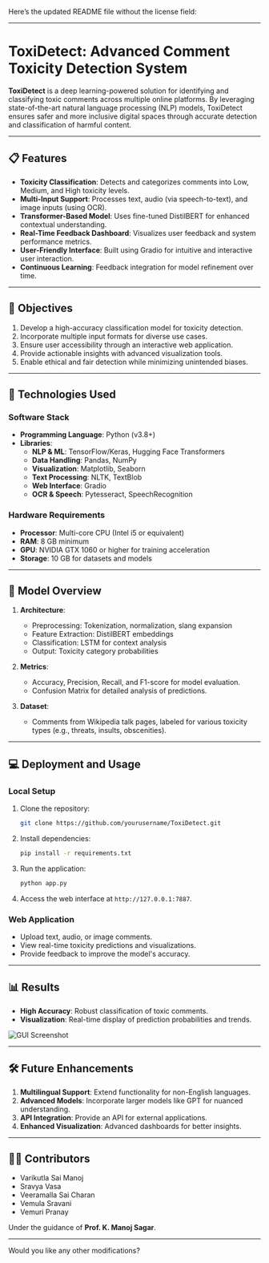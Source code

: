Here’s the updated README file without the license field:

---

# ToxiDetect: Advanced Comment Toxicity Detection System

**ToxiDetect** is a deep learning-powered solution for identifying and classifying toxic comments across multiple online platforms. By leveraging state-of-the-art natural language processing (NLP) models, ToxiDetect ensures safer and more inclusive digital spaces through accurate detection and classification of harmful content.

---

## 📋 Features

- **Toxicity Classification**: Detects and categorizes comments into Low, Medium, and High toxicity levels.
- **Multi-Input Support**: Processes text, audio (via speech-to-text), and image inputs (using OCR).
- **Transformer-Based Model**: Uses fine-tuned DistilBERT for enhanced contextual understanding.
- **Real-Time Feedback Dashboard**: Visualizes user feedback and system performance metrics.
- **User-Friendly Interface**: Built using Gradio for intuitive and interactive user interaction.
- **Continuous Learning**: Feedback integration for model refinement over time.

---

## 🎯 Objectives

1. Develop a high-accuracy classification model for toxicity detection.
2. Incorporate multiple input formats for diverse use cases.
3. Ensure user accessibility through an interactive web application.
4. Provide actionable insights with advanced visualization tools.
5. Enable ethical and fair detection while minimizing unintended biases.

---

## 🚀 Technologies Used

### **Software Stack**
- **Programming Language**: Python (v3.8+)
- **Libraries**:
  - **NLP & ML**: TensorFlow/Keras, Hugging Face Transformers
  - **Data Handling**: Pandas, NumPy
  - **Visualization**: Matplotlib, Seaborn
  - **Text Processing**: NLTK, TextBlob
  - **Web Interface**: Gradio
  - **OCR & Speech**: Pytesseract, SpeechRecognition

### **Hardware Requirements**
- **Processor**: Multi-core CPU (Intel i5 or equivalent)
- **RAM**: 8 GB minimum
- **GPU**: NVIDIA GTX 1060 or higher for training acceleration
- **Storage**: 10 GB for datasets and models

---

## 🧪 Model Overview

1. **Architecture**:
   - Preprocessing: Tokenization, normalization, slang expansion
   - Feature Extraction: DistilBERT embeddings
   - Classification: LSTM for context analysis
   - Output: Toxicity category probabilities

2. **Metrics**:
   - Accuracy, Precision, Recall, and F1-score for model evaluation.
   - Confusion Matrix for detailed analysis of predictions.

3. **Dataset**:
   - Comments from Wikipedia talk pages, labeled for various toxicity types (e.g., threats, insults, obscenities).

---

## 💻 Deployment and Usage

### **Local Setup**
1. Clone the repository:
   ```bash
   git clone https://github.com/yourusername/ToxiDetect.git
   ```
2. Install dependencies:
   ```bash
   pip install -r requirements.txt
   ```
3. Run the application:
   ```bash
   python app.py
   ```
4. Access the web interface at `http://127.0.0.1:7887`.

### **Web Application**
- Upload text, audio, or image comments.
- View real-time toxicity predictions and visualizations.
- Provide feedback to improve the model's accuracy.

---

## 📊 Results

- **High Accuracy**: Robust classification of toxic comments.
- **Visualization**: Real-time display of prediction probabilities and trends.

![GUI Screenshot](path/to/screenshot.png)

---

## 🛠️ Future Enhancements

1. **Multilingual Support**: Extend functionality for non-English languages.
2. **Advanced Models**: Incorporate larger models like GPT for nuanced understanding.
3. **API Integration**: Provide an API for external applications.
4. **Enhanced Visualization**: Advanced dashboards for better insights.

---

## 👩‍💻 Contributors

- Varikutla Sai Manoj
- Sravya Vasa
- Veeramalla Sai Charan
- Vemula Sravani
- Vemuri Pranay

Under the guidance of **Prof. K. Manoj Sagar**.

---

Would you like any other modifications?
